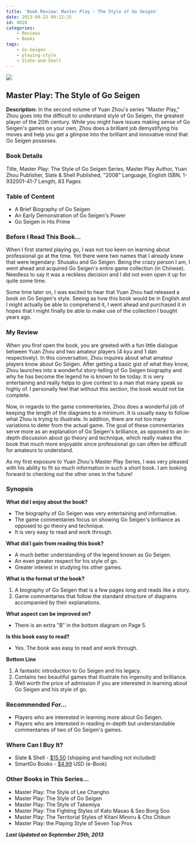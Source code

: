 ```yaml
---
title: 'Book Review: Master Play - The Style of Go Seigen'
date: 2013-09-25 09:12:25
id: 4028
categories:
	- Reviews
	- Books
tags:
	- Go-Seigen
	- playing-style
	- Slate-and-Shell
---
```


![](/images/2013/09/masterplaygoseigencover.jpg)

## Master Play: The Style of Go Seigen

**Description:** In the second volume of Yuan Zhou's series "Master Play," Zhou goes into the difficult to understand style of Go Seigen, the greatest player of the 20th century. While you might have issues making sense of Go Seigen's games on your own, Zhou does a brilliant job demystifying his moves and help you get a glimpse into the brilliant and innovative mind that Go Seigen posseses.

<!--more-->

### Book Details

Title, Master Play: The Style of Go Seigen
Series, Master Play
Author, Yuan Zhou
Publisher, Slate &amp; Shell
Published, "2008"
Language, English
ISBN, 1-932001-41-7
Length, 83 Pages

### Table of Content

*   A Brief Biography of Go Seigen
*   An Early Demonstration of Go Seigen's Power
*   Go Seigen in His Prime

### Before I Read This Book...

When I first started playing go, I was not too keen on learning about professional go at the time. Yet there were two names that I already knew that were legendary: Shusaku and Go Seigen. Being the crazy person I am, I went ahead and acquired Go Seigen's entire game collection (in Chinese). Needless to say it was a reckless decision and I did not even open it up for quite some time.

Some time later on, I was excited to hear that Yuan Zhou had released a book on Go Seigen's style. Seeing as how this book would be in English and I might actually be able to comprehend it, I went ahead and purchased it in hopes that I might finally be able to make use of the collection I bought years ago.

### My Review

When you first open the book, you are greeted with a fun little dialogue between Yuan Zhou and two amateur players (4 kyu and 1 dan respectively). In this conversation, Zhou inquires about what amateur players know about Go Seigen. After getting a basic gist of what they know, Zhou launches into a wonderful story-telling of Go Seigen biography and why he has become the legend he is known to be today. It is very entertaining and really helps to give context to a man that many speak so highly of. I personally feel that without this section, the book would not be complete.

Now, in regards to the game commentaries, Zhou does a wonderful job of keeping the length of the diagrams to a minimum. It is usually easy to follow what Zhou is trying to illustrate. In addition, there are not too many variations to deter from the actual game. The goal of these commentaries serve more as an explanation of Go Seigen's brilliance, as opposed to an in-depth discussion about go theory and technique, which really makes the book that much more enjoyable since professional go can often be difficult for amateurs to understand.

As my first exposure to Yuan Zhou's Master Play Series, I was very pleased with his ability to fit so much information in such a short book. I am looking forward to checking out the other ones in the future!

### Synopsis

**What did I enjoy about the book?**

*   The biography of Go Seigen was very entertaining and informative.
*   The game commentaries focus on showing Go Seigen's brilliance as opposed to go theory and technique.
*   It is very easy to read and work through.

**What did I gain from reading this book?**

*   A much better understanding of the legend known as Go Seigen.
*   An even greater respect for his style of go.
*   Greater interest in studying his other games.

**What is the format of the book?**

1.  A biography of Go Seigen that is a few pages long and reads like a story.
2.  Game commentaries that follow the standard structure of diagrams accompanied by their explanations.

**What aspect can be improved on?**

*   There is an extra "B" in the bottom diagram on Page 5.

**Is this book easy to read?**

*   Yes. The book was easy to read and work through.

**Bottom Line**

1.  A fantastic introduction to Go Seigen and his legacy.
2.  Contains two beautiful games that illustrate his ingenuity and brilliance.
3.  Well worth the price of admission if you are interested in learning about Go Seigen and his style of go.

### Recommended For...

*   Players who are interested in learning more about Go Seigen.
*   Players who are interested in reading in-depth but understandable commentaries of two of Go Seigen's games.

### Where Can I Buy It?

*   Slate &amp; Shell - [$15.50](http://www.slateandshell.com/SSYZ006.html) (shipping and handling not included)
*   SmartGo Books - [$4.99](http://www.smartgo.com/books.htm "SmartGo Books") USD (e-Book)

### Other Books in This Series...

*   Master Play: The Style of Lee Changho
*   Master Play: The Style of Go Seigen
*   Master Play: The Style of Takemiya
*   Master Play: The Fighting Styles of Kato Masao &amp; Seo Bong Soo
*   Master Play: The Territorial Styles of Kitani Minoru &amp; Cho Chikun
*   Master Play: the Playing Style of Seven Top Pros

_**Last Updated on September 25th, 2013**_
